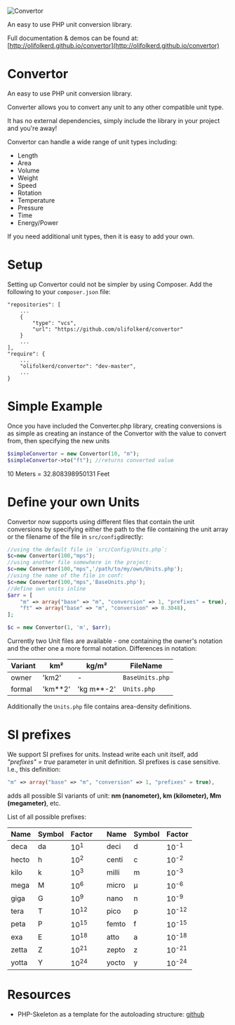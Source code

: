 ![Convertor](http://olifolkerd.github.io/convertor/images/logo.png)

An easy to use PHP unit conversion library.

Full documentation & demos can be found at: [http://olifolkerd.github.io/convertor](http://olifolkerd.github.io/convertor)

Convertor 
================================

An easy to use PHP unit conversion library.

Converter allows you to convert any unit to any other compatible unit type.

It has no external dependencies, simply include the library in your project and you're away!

Convertor can handle a wide range of unit types including:
<ul>
	<li>Length</li>
	<li>Area</li>
	<li>Volume</li>
	<li>Weight</li>
	<li>Speed</li>
	<li>Rotation</li>
	<li>Temperature</li>
	<li>Pressure</li>
	<li>Time</li>
	<li>Energy/Power</li>
</ul>

If you need additional unit types, then it is easy to add your own.

Setup
================================
Setting up Convertor could not be simpler by using Composer.
Add the following to your `composer.json` file:
```
"repositories": [
	...
	{
		"type": "vcs",
		"url": "https://github.com/olifolkerd/convertor"
	}
	...
],
"require": {
	...
	"olifolkerd/convertor": "dev-master",
	...
}
```

Simple Example
================================

Once you have included the Converter.php library, creating conversions is as simple as creating an instance of the Convertor with the value to convert from, then specifying the new units

```php
$simpleConvertor = new Convertor(10, "m");
$simpleConvertor->to("ft"); //returns converted value
```
10 Meters = 32.808398950131 Feet

Define your own Units
================================
Convertor now supports using different files that contain the unit conversions by specifying either the path to the file containing the unit array or the filename of the file in `src/config`directly:
```php
//using the default file in `src/Config/Units.php`:
$c=new Convertor(100,"mps");
//using another file somewhere in the project:
$c=new Convertor(100,"mps",'/path/to/my/own/Units.php');
//using the name of the file in conf:
$c=new Convertor(100,"mps",'BaseUnits.php');
//define own units inline
$arr = [
    "m" => array("base" => "m", "conversion" => 1, "prefixes" = true),
    "ft" => array("base" => "m", "conversion" => 0.3048),
];

$c = new Convertor(1, 'm', $arr);
```

Currently two Unit files are available - one containing the owner's notation and the other one a more formal notation.
Differences in notation:

| Variant | km²     | kg/m²      | FileName        |
|---------|---------|------------|-----------------|
| owner   | 'km2'   | -          | `BaseUnits.php` |
| formal  | 'km**2' | 'kg m**-2' | `Units.php`     |

Additionally the `Units.php` file contains area-density definitions.

SI prefixes
================================

We support SI prefixes for units. Instead write each unit itself, add _"prefixes" = true_ parameter in unit definition. SI prefixes is case sensitive.
I.e., this definition:
```php
"m" => array("base" => "m", "conversion" => 1, "prefixes" = true),
```
adds all possible SI variants of unit: **nm (nanometer), km (kilometer), Mm (megameter)**, etc.

List of all possible prefixes:

| Name  | Symbol | Factor          |   | Name  | Symbol | Factor           |
|-------|--------|-----------------|---|-------|--------|------------------|
| deca  | da     | 10<sup>1</sup>  |   | deci  | d      | 10<sup>-1</sup>  |
| hecto | h      | 10<sup>2</sup>  |   | centi | c      | 10<sup>-2</sup>  |
| kilo  | k      | 10<sup>3</sup>  |   | milli | m      | 10<sup>-3</sup>  |
| mega  | M      | 10<sup>6</sup>  |   | micro | µ      | 10<sup>-6</sup>  |
| giga  | G      | 10<sup>9</sup>  |   | nano  | n      | 10<sup>-9</sup>  |
| tera  | T      | 10<sup>12</sup> |   | pico  | p      | 10<sup>-12</sup> |
| peta  | P      | 10<sup>15</sup> |   | femto | f      | 10<sup>-15</sup> |
| exa   | E      | 10<sup>18</sup> |   | atto  | a      | 10<sup>-18</sup> |
| zetta | Z      | 10<sup>21</sup> |   | zepto | z      | 10<sup>-21</sup> |
| yotta | Y      | 10<sup>24</sup> |   | yocto | y      | 10<sup>-24</sup> |

Resources
================================
- PHP-Skeleton as a template for the autoloading structure: [github](https://github.com/petk/php-skeleton)
